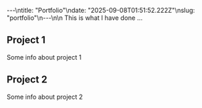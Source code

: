 ---\ntitle: "Portfolio"\ndate: "2025-09-08T01:51:52.222Z"\nslug: "portfolio"\n---\n\n
This is what I have done …


## Project 1

Some info about project 1


## Project 2

Some info about project 2

